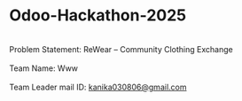 # Odoo-Hackathon-2025

<br>Problem Statement: ReWear – Community Clothing Exchange<br/>
<br>Team Name: Www <br/> 
<br>Team Leader mail ID: kanika030806@gmail.com<br/>
